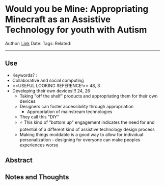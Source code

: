 # Would you be Mine: Appropriating Minecraft as an Assistive Technology for youth with Autism
Author:
[Link](https://dl.acm.org/doi/epdf/10.1145/2982142.2982172)
Date:
Tags:
Related:

---

## Use
- Keywords? :
- Collaborative and social computing
- ==USEFUL LOOKING REFERENCE!== 48, 3
- Developing their own devices!!! 24, 26
	- Taking "off the shelf" products and appropriating them for their own devices
	- Designers can foster accessibility through appropriation
		- Appropriation of mainstream technologies 
	- They call this "DIY"
	- ⭐ This kind of "bottom up" engagement indicates the need for and potential of a different kind of assistive technology design process
	- Making things moddable is a good way to allow for individual personalization - designing for everyone can make peoples experiences worse

## Abstract

## Notes and Thoughts

